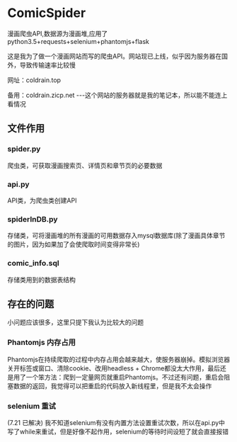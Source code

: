 # ComicSpider
漫画爬虫API,数据源为漫画堆,应用了python3.5+requests+selenium+phantomjs+flask

这是我为了做一个漫画网站而写的爬虫API。网站现已上线，似乎因为服务器在国外，导致传输速率比较慢

网址：coldrain.top

备用：coldrain.zicp.net	---这个网站的服务器就是我的笔记本，所以能不能连上看情况


## 文件作用

### spider.py
爬虫类，可获取漫画搜索页、详情页和章节页的必要数据

### api.py
API类，为爬虫类创建API

### spiderInDB.py
存储类，可将漫画堆的所有漫画的可用数据存入mysql数据库(除了漫画具体章节的图片，因为如果加了会使爬取时间变得非常长)

### comic_info.sql
存储类用到的数据表结构

## 存在的问题
小问题应该很多，这里只提下我认为比较大的问题
### Phantomjs 内存占用
Phantomjs在持续爬取的过程中内存占用会越来越大，使服务器崩掉。模拟浏览器关开标签或窗口、清除cookie、改用headless + Chrome都没太大作用，最后还是用了一个笨方法：爬到一定量网页就重启Phantomjs。不过还有问题，重启会阻塞数据的返回，我觉得可以把重启的代码放入新线程里，但是我不太会操作
### selenium 重试 
(7.21 已解决)
我不知道selenium有没有内置方法设置重试次数，所以在api.py中写了while来重试，但是好像不起作用，selenium的等待时间设短了就会直接报错